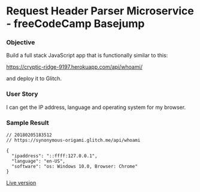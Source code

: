 # Request Header Parser Microservice - freeCodeCamp Basejump

### Objective
Build a full stack JavaScript app that is functionally similar to this: 

https://cryptic-ridge-9197.herokuapp.com/api/whoami/ 

and deploy it to Glitch.

### User Story
I can get the IP address, language and operating system for my browser.

### Sample Result
```
// 20180205183512
// https://synonymous-origami.glitch.me/api/whoami

{
  "ipaddress": "::ffff:127.0.0.1",
  "language": "en-US",
  "software": "os: Windows 10.0, Browser: Chrome"
}

```

[Live version](https://synonymous-origami.glitch.me/api/whoami)

